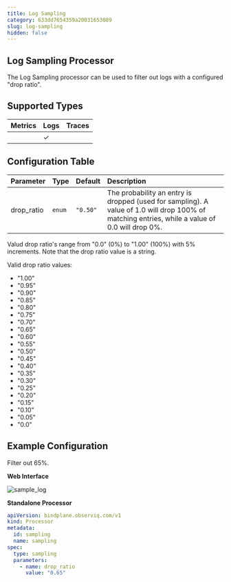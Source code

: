 ```yaml
---
title: Log Sampling
category: 633dd7654359a20031653089
slug: log-sampling
hidden: false
---
```


## Log Sampling Processor

The Log Sampling processor can be used to filter out logs with a configured "drop ratio".

## Supported Types

| Metrics | Logs | Traces |
| :--- | :--- | :--- |
|  | ✓ |  |

## Configuration Table

| Parameter  | Type    | Default  | Description |
| :---       | :---    | :---     | :--- |
| drop_ratio   | `enum`  | `"0.50"` | The probability an entry is dropped (used for sampling). A value of 1.0 will drop 100% of matching entries, while a value of 0.0 will drop 0%. |

Valud drop ratio's range from "0.0" (0%) to "1.00" (100%) with 5% increments. Note that the drop ratio value is a string.

Valid drop ratio values:
- "1.00"
- "0.95"
- "0.90"
- "0.85"
- "0.80"
- "0.75"
- "0.70"
- "0.65"
- "0.60"
- "0.55"
- "0.50"
- "0.45"
- "0.40"
- "0.35"
- "0.30"
- "0.25"
- "0.20"
- "0.15"
- "0.10"
- "0.05"
- "0.0"

## Example Configuration

Filter out 65%.

**Web Interface**

![sample_log](https://storage.googleapis.com/bindplane-op-doc-images/resources/processor-types/sample_log.png)

**Standalone Processor**

```yaml
apiVersion: bindplane.observiq.com/v1
kind: Processor
metadata:
  id: sampling
  name: sampling
spec:
  type: sampling
  parameters:
    - name: drop_ratio
      value: "0.65"
```
